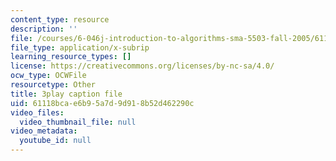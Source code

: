 ```yaml
---
content_type: resource
description: ''
file: /courses/6-046j-introduction-to-algorithms-sma-5503-fall-2005/61118bcae6b95a7d9d918b52d462290c_zjUDy6a5vx4.vtt
file_type: application/x-subrip
learning_resource_types: []
license: https://creativecommons.org/licenses/by-nc-sa/4.0/
ocw_type: OCWFile
resourcetype: Other
title: 3play caption file
uid: 61118bca-e6b9-5a7d-9d91-8b52d462290c
video_files:
  video_thumbnail_file: null
video_metadata:
  youtube_id: null
---
```

